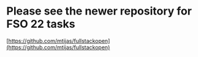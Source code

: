 # Please see the newer repository for FSO 22 tasks

[https://github.com/mtijas/fullstackopen](https://github.com/mtijas/fullstackopen)
